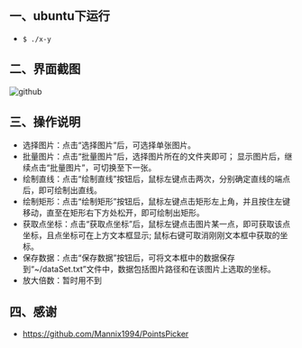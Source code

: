 ## 一、ubuntu下运行
- ```$ ./x-y```

## 二、界面截图
![github](https://raw.github.com/frdmu/PointsPicker/master/res/demo.png "github")

## 三、操作说明
- 选择图片：点击“选择图片”后，可选择单张图片。
- 批量图片：点击“批量图片”后，选择图片所在的文件夹即可；
            显示图片后，继续点击“批量图片”，可切换至下一张。
- 绘制直线：点击“绘制直线”按钮后，鼠标左键点击两次，分别确定直线的端点后，即可绘制出直线。
- 绘制矩形：点击“绘制矩形”按钮后，鼠标左键点击矩形左上角，并且按住左键移动，直至在矩形右下方处松开，即可绘制出矩形。
- 获取点坐标：点击“获取点坐标”后，鼠标左键点击图片某一点，即可获取该点坐标，且点坐标可在上方文本框显示;
              鼠标右键可取消刚刚文本框中获取的坐标。
- 保存数据：点击“保存数据”按钮后，可将文本框中的数据保存到“~/dataSet.txt”文件中，数据包括图片路径和在该图片上选取的坐标。
- 放大倍数：暂时用不到

## 四、感谢
- https://github.com/Mannix1994/PointsPicker 
